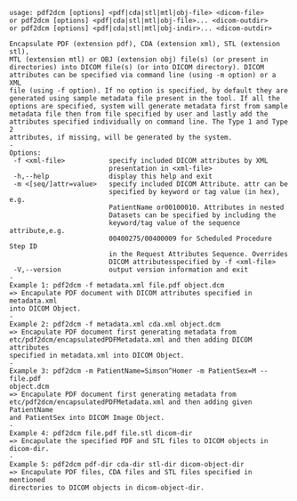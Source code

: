     usage: pdf2dcm [options] <pdf|cda|stl|mtl|obj-file> <dicom-file>
    or pdf2dcm [options] <pdf|cda|stl|mtl|obj-file>... <dicom-outdir>
    or pdf2dcm [options] <pdf|cda|stl|mtl|obj-indir>... <dicom-outdir>
    
    Encapsulate PDF (extension pdf), CDA (extension xml), STL (extension stl),
    MTL (extension mtl) or OBJ (extension obj) file(s) (or present in
    directories) into DICOM file(s) (or into DICOM directory). DICOM
    attributes can be specified via command line (using -m option) or a XML
    file (using -f option). If no option is specified, by default they are
    generated using sample metadata file present in the tool. If all the
    options are specified, system will generate metadata first from sample
    metadata file then from file specified by user and lastly add the
    attributes specified individually on command line. The Type 1 and Type 2
    attributes, if missing, will be generated by the system.
    -
    Options:
     -f <xml-file>           specify included DICOM attributes by XML
                             presentation in <xml-file>
     -h,--help               display this help and exit
     -m <[seq/]attr=value>   specify included DICOM Attribute. attr can be
                             specified by keyword or tag value (in hex), e.g.
                             PatientName or00100010. Attributes in nested
                             Datasets can be specified by including the
                             keyword/tag value of the sequence attribute,e.g.
                             00400275/00400009 for Scheduled Procedure Step ID
                             in the Request Attributes Sequence. Overrides
                             DICOM attributesspecified by -f <xml-file>
     -V,--version            output version information and exit
    -
    Example 1: pdf2dcm -f metadata.xml file.pdf object.dcm
    => Encapulate PDF document with DICOM attributes specified in metadata.xml
    into DICOM Object.
    -
    Example 2: pdf2dcm -f metadata.xml cda.xml object.dcm
    => Encapulate PDF document first generating metadata from
    etc/pdf2dcm/encapsulatedPDFMetadata.xml and then adding DICOM attributes
    specified in metadata.xml into DICOM Object.
    -
    Example 3: pdf2dcm -m PatientName=Simson^Homer -m PatientSex=M -- file.pdf
    object.dcm
    => Encapulate PDF document first generating metadata from
    etc/pdf2dcm/encapsulatedPDFMetadata.xml and then adding given PatientName
    and PatientSex into DICOM Image Object.
    -
    Example 4: pdf2dcm file.pdf file.stl dicom-dir
    => Encapulate the specified PDF and STL files to DICOM objects in
    dicom-dir.
    -
    Example 5: pdf2dcm pdf-dir cda-dir stl-dir dicom-object-dir
    => Encapulate PDF files, CDA files and STL files specified in mentioned
    directories to DICOM objects in dicom-object-dir.